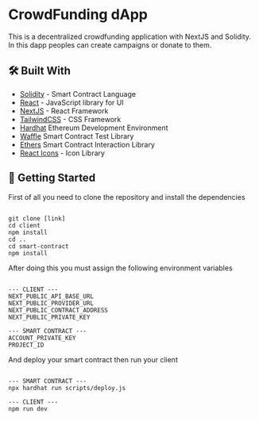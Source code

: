 
# CrowdFunding dApp

This is a decentralized crowdfunding application with NextJS and Solidity. In this dapp peoples can create campaigns or donate to them.



## :hammer_and_wrench: Built With

- [Solidity](https://soliditylang.org/) - Smart Contract Language
- [React](https://reactjs.org/) - JavaScript library for UI
- [NextJS](https://nextjs.org/) - React Framework
- [TailwindCSS](https://tailwindcss.com/) - CSS Framework
- [Hardhat](https://hardhat.org/) Ethereum Development Environment
- [Waffle](https://ethereum-waffle.readthedocs.io/en/latest/) Smart Contract Test Library
- [Ethers](https://docs.ethers.org/v5/) Smart Contract Interaction Library
- [React Icons](https://react-icons.github.io/react-icons/) - Icon Library


## :triangular_flag_on_post: Getting Started

First of all you need to clone the repository and install the dependencies

```shell

git clone [link]
cd client
npm install
cd ..
cd smart-contract
npm install

```

After doing this you must assign the following environment variables

```shell

--- CLIENT ---
NEXT_PUBLIC_API_BASE_URL
NEXT_PUBLIC_PROVIDER_URL
NEXT_PUBLIC_CONTRACT_ADDRESS
NEXT_PUBLIC_PRIVATE_KEY

--- SMART CONTRACT ---
ACCOUNT_PRIVATE_KEY
PROJECT_ID

```

And deploy your smart contract then run your client

```shell

--- SMART CONTRACT ---
npx hardhat run scripts/deploy.js

--- CLIENT ---
npm run dev

```

